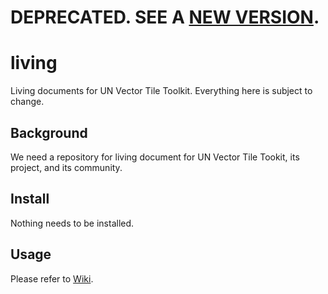 # DEPRECATED. SEE A [NEW VERSION](https://un-vector-tile-toolkit.github.io/).

# living
Living documents for UN Vector Tile Toolkit. Everything here is subject to change.

## Background
We need a repository for living document for UN Vector Tile Tookit, its project, and its community.

## Install
Nothing needs to be installed.

## Usage
Please refer to [Wiki](https://github.com/hfu/living/wiki).

